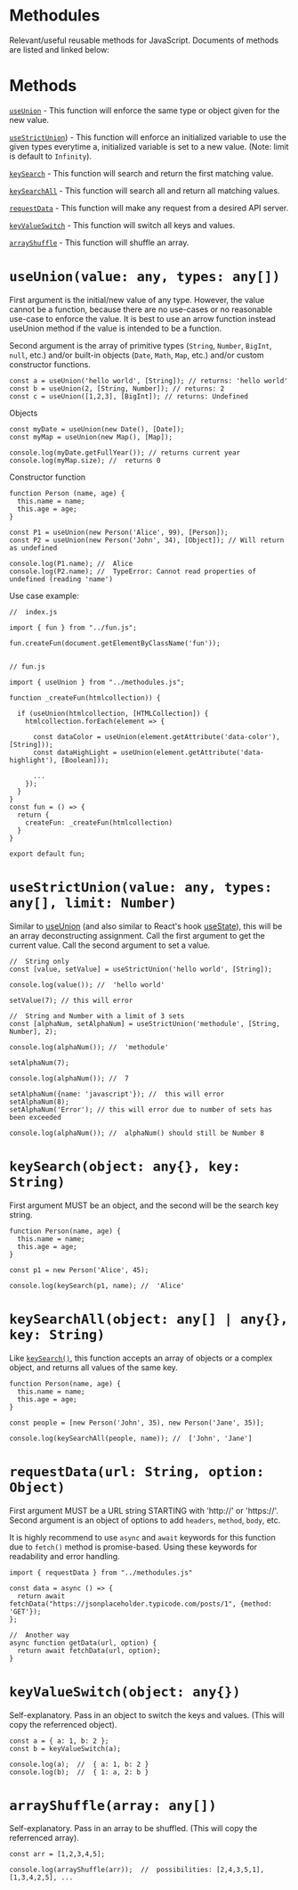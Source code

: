 # Methodules
Relevant/useful reusable methods for JavaScript. Documents of methods are listed and linked below:

# Methods

[`useUnion`](#useunionvalue-any-types-any) - This function will enforce the same type or object given for the new value.

[`useStrictUnion`](#usestrictunionvalue-any-types-any-limit-number)) - This function will enforce an initialized variable to use the given types everytime a, initialized variable is set to a new value. (Note: limit is default to `Infinity`).

[`keySearch`](#keysearchobject-any-key-string) - This function will search and return the first matching value.

[`keySearchAll`](#keysearchallobject-any--any-key-string) - This function will search all and return all matching values.

[`requestData`](#requestdataurl-string-option-object) - This function will make any request from a desired API server.

[`keyValueSwitch`](#keyvalueswitchobject-any) - This function will switch all keys and values.

[`arrayShuffle`](#arrayshufflearray-any) - This function will shuffle an array.

# `useUnion(value: any, types: any[])`

First argument is the initial/new value of any type. However, the value cannot be a function, because there are no use-cases or no reasonable use-case to enforce the value. It is best to use an arrow function instead useUnion method if the value is intended to be a function.

Second argument is the array of primitive types (`String`, `Number`, `BigInt`, `null`, etc.) and/or built-in objects (`Date`, `Math`, `Map`, etc.) and/or custom constructor functions.

```
const a = useUnion('hello world', [String]); // returns: 'hello world'
const b = useUnion(2, [String, Number]); // returns: 2
const c = useUnion([1,2,3], [BigInt]); // returns: Undefined
```
Objects

```
const myDate = useUnion(new Date(), [Date]);
const myMap = useUnion(new Map(), [Map]);

console.log(myDate.getFullYear()); // returns current year
console.log(myMap.size); //  returns 0
```

Constructor function

```
function Person (name, age) {
  this.name = name;
  this.age = age;
}

const P1 = useUnion(new Person('Alice', 99), [Person]);
const P2 = useUnion(new Person('John', 34), [Object]); // Will return as undefined

console.log(P1.name); //  Alice
console.log(P2.name); //  TypeError: Cannot read properties of undefined (reading 'name')
```
Use case example:

```
//  index.js

import { fun } from "../fun.js";

fun.createFun(document.getElementByClassName('fun'));


// fun.js

import { useUnion } from "../methodules.js";

function _createFun(htmlcollection)) {

  if (useUnion(htmlcollection, [HTMLCollection]) {
    htmlcollection.forEach(element => {

      const dataColor = useUnion(element.getAttribute('data-color'), [String]));
      const dataHighLight = useUnion(element.getAttribute('data-highlight'), [Boolean]));

      ...
    });
  }
}
const fun = () => {
  return {
    createFun: _createFun(htmlcollection)
  }
}

export default fun;
```

# `useStrictUnion(value: any, types: any[], limit: Number)`

Similar to [useUnion](#useunionvalue-any-types-any) (and also similar to React's hook [useState](https://react.dev/reference/react/useState)), this will be an array deconstructing assignment. Call the first argument to get the current value. Call the second argument to set a value.

```
//  String only
const [value, setValue] = useStrictUnion('hello world', [String]);

console.log(value()); //  'hello world'

setValue(7); // this will error

//  String and Number with a limit of 3 sets
const [alphaNum, setAlphaNum] = useStrictUnion('methodule', [String, Number], 2);

console.log(alphaNum()); //  'methodule'

setAlphaNum(7);

console.log(alphaNum()); //  7

setAlphaNum({name: 'javascript'}); //  this will error
setAlphaNum(8);
setAlphaNum('Error'); // this will error due to number of sets has been exceeded

console.log(alphaNum()); //  alphaNum() should still be Number 8
```

# `keySearch(object: any{}, key: String)`

First argument MUST be an object, and the second will be the search key string.

```
function Person(name, age) {
  this.name = name;
  this.age = age;
}

const p1 = new Person('Alice', 45);

console.log(keySearch(p1, name); //  'Alice'
```

# `keySearchAll(object: any[] | any{}, key: String)`

Like [`keySearch()`](#keysearchobject-any-key-string), this function accepts an array of objects or a complex object, and returns all values of the same key.

```
function Person(name, age) {
  this.name = name;
  this.age = age;
}

const people = [new Person('John', 35), new Person('Jane', 35)];

console.log(keySearchAll(people, name)); //  ['John', 'Jane']
```

# `requestData(url: String, option: Object)`

First argument MUST be a URL string STARTING with 'http://' or 'https://'. Second argument is an object of options to add `headers`, `method`, `body`, etc.

It is highly recommend to use `async` and `await` keywords for this function due to `fetch()` method is promise-based. Using these keywords for readability and error handling.

```
import { requestData } from "../methodules.js"

const data = async () => {
  return await fetchData("https://jsonplaceholder.typicode.com/posts/1", {method: 'GET'});
};

//  Another way
async function getData(url, option) {
  return await fetchData(url, option);
}
```

# `keyValueSwitch(object: any{})`

Self-explanatory. Pass in an object to switch the keys and values. (This will copy the referrenced object).

```
const a = { a: 1, b: 2 };
const b = keyValueSwitch(a);

console.log(a);  //  { a: 1, b: 2 }
console.log(b);  //  { 1: a, 2: b }
```

# `arrayShuffle(array: any[])`

Self-explanatory. Pass in an array to be shuffled. (This will copy the referrenced array).

```
const arr = [1,2,3,4,5];

console.log(arrayShuffle(arr));  //  possibilities: [2,4,3,5,1], [1,3,4,2,5], ...
```

